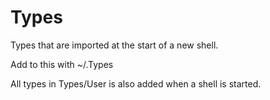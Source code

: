 # Types

Types that are imported at the start of a new shell.

Add to this with ~/.Types

All types in Types/User is also added when a shell is started.
